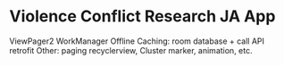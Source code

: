 # Violence Conflict Research JA App

ViewPager2
WorkManager
Offline Caching: room database + call API retrofit
Other: paging recyclerview, Cluster marker, animation, etc.